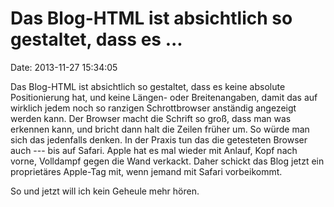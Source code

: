 Das Blog-HTML ist absichtlich so gestaltet, dass es \...
========================================================

Date: 2013-11-27 15:34:05

Das Blog-HTML ist absichtlich so gestaltet, dass es keine absolute
Positionierung hat, und keine Längen- oder Breitenangaben, damit das auf
wirklich jedem noch so ranzigen Schrottbrowser anständig angezeigt
werden kann. Der Browser macht die Schrift so groß, dass man was
erkennen kann, und bricht dann halt die Zeilen früher um. So würde man
sich das jedenfalls denken. In der Praxis tun das die getesteten Browser
auch --- bis auf Safari. Apple hat es mal wieder mit Anlauf, Kopf nach
vorne, Volldampf gegen die Wand verkackt. Daher schickt das Blog jetzt
ein proprietäres Apple-Tag mit, wenn jemand mit Safari vorbeikommt.

So und jetzt will ich kein Geheule mehr hören.
